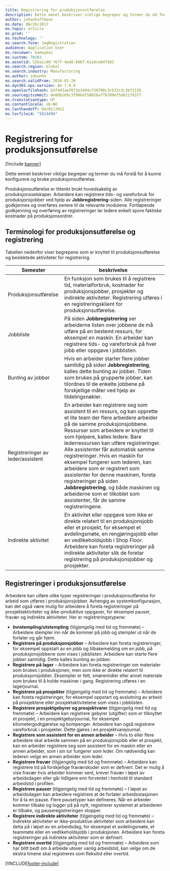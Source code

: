 ```yaml
---
title: Registrering for produksjonsutførelse
description: Dette emnet beskriver viktige begreper og termer du må forstå for å kunne konfigurere og bruke produksjonsutførelse.
author: johanhoffmann
ms.date: 06/20/2017
ms.topic: article
ms.prod: ''
ms.technology: ''
ms.search.form: JmgRegistration
audience: Application User
ms.reviewer: kamaybac
ms.custom: 70103
ms.assetid: 52ba1cdd-767f-4edd-896f-61adce8479d3
ms.search.region: Global
ms.search.industry: Manufacturing
ms.author: johanho
ms.search.validFrom: 2016-02-28
ms.dyn365.ops.version: AX 7.0.0
ms.openlocfilehash: b3f443aa7871b3494cf39798c3cb33c3c3bf2136
ms.sourcegitcommit: 0e8db169c3f90bd750826af76709ef5d621fd377
ms.translationtype: HT
ms.contentlocale: nb-NO
ms.lasthandoff: 04/01/2021
ms.locfileid: "5814494"
---
```

# <a name="registration-for-manufacturing-execution"></a>Registrering for produksjonsutførelse

[!include [banner](../includes/banner.md)]

Dette emnet beskriver viktige begreper og termer du må forstå for å kunne konfigurere og bruke produksjonsutførelse. 

Produksjonsutførelse er tiltenkt brukt hovedsakelig av produksjonsselskaper. Arbeidere kan registrere tids- og vareforbruk for produksjonsjobber ved hjelp av **Jobbregistrering**-siden. Alle registreringer godkjennes og overføres senere til de relevante modulene. Fortløpende godkjenning og overføring av registreringer lar ledere enkelt spore faktiske kostnader på produksjonsordrer.

## <a name="manufacturing-execution-and-registration-terminology"></a>Terminologi for produksjonsutførelse og registrering
Tabellen nedenfor viser begrepene som er knyttet til produksjonsutførelse og beslektede aktiviteter for registrering.

| Semester                          | beskrivelse                                                                                                                                                                                                                                                                                                                                                                                                                                                                                                                                                                                           |
|-------------------------------|-------------------------------------------------------------------------------------------------------------------------------------------------------------------------------------------------------------------------------------------------------------------------------------------------------------------------------------------------------------------------------------------------------------------------------------------------------------------------------------------------------------------------------------------------------------------------------------------------------|
| Produksjonsutførelse       | En funksjon som brukes til å registrere tid, materialforbruk, kostnader for produksjonsjobber, prosjekter og indirekte aktiviteter. Registrering utføres i en registreringsklient for produksjonsutførelse.                                                                                                                                                                                                                                                                                                                                                                                                   |
| Jobbliste                      | På siden **Jobbregistrering** ser arbeiderne listen over jobbene de må utføre på en bestemt ressurs, for eksempel en maskin. En arbeider kan registrere tids- og vareforbruk på hver jobb eller oppgave i jobblisten.                                                                                                                                                                                                                                                                                                                                                                           |
| Bunting av jobber                  | Hvis en arbeider starter flere jobber samtidig på siden **Jobbregistrering**, kalles dette bunting av jobber. Tiden som brukes på grupperte jobber, kan tilordnes til de enkelte jobbene på forskjellige måter ved hjelp av tildelingsnøkler.                                                                                                                                                                                                                                                                                                                                                         |
| Registreringer av leder/assistent | En arbeider kan registrere seg som assistent til en ressurs, og kan opprette et lite team der flere arbeidere arbeider på de samme produksjonsjobbene. Ressurser som arbeidere er knyttet til som hjelpere, kalles ledere. Bare lederressursen kan utføre registreringer. Alle assistenter får automatisk samme registreringer. Hvis en maskin for eksempel fungerer som lederen, kan arbeidere som er registrert som assistenter for denne maskinen, foreta registreringer på siden **Jobbregistrering**, og både maskinen og arbeiderne som er tilkoblet som assistenter, får de samme registreringene. |
| Indirekte aktivitet             | En aktivitet eller oppgave som ikke er direkte relatert til en produksjonsjobb eller et prosjekt, for eksempel et avdelingsmøte, en rengjøringsjobb eller en vedlikeholdsjobb i Shop Floor. Arbeidere kan foreta registreringer på indirekte aktiviteter slik de foretar registrering på produksjonsjobber og prosjekter.                                                                                                                                                                                                                                                                                                |

## <a name="registrations-in-manufacturing-execution"></a>Registreringer i produksjonsutførelse
Arbeidere kan utføre ulike typer registreringer i produksjonsutførelse for arbeid som utføres i produksjonsjobber. Avhengig av systemkonfigurasjon, kan det også være mulig for arbeidere å foreta registreringer på prosjektaktiviteter og ikke-produktive oppgaver, for eksempel pauser, fravær og indirekte aktiviteter. Her er registreringstypene:

-   **Innstempling/utstempling** (tilgjengelig med tid og fremmøte) – Arbeidere stempler inn når de kommer på jobb og stempler ut når de forlater og går hjem.
-   **Registrere på produksjonsjobber** – Arbeidere kan foreta registreringer, for eksempel oppstart av en jobb og tilbakemelding om en jobb, på produksjonsjobbene som vises i jobblisten. Arbeidere kan starte flere jobber samtidig. Dette kalles bunting av jobber.
-   **Registrere på lager** – Arbeidere kan foreta registreringer om materialer som brukes i produksjonen, men som ikke er direkte relatert til produksjonsjobber. Eksempler er fett, smøremidler eller annet materiale som brukes til å holde maskiner i gang. Registrering utføres i en lagerjournal.
-   **Registrere på prosjekter** (tilgjengelig med tid og fremmøte) – Arbeidere kan foreta registreringer, for eksempel oppstart og avslutning av arbeid på prosjektene eller prosjektaktivitetene som vises i jobblisten.
-   **Registrere prosjektgebyrer og prosjektvarer** (tilgjengelig med tid og fremmøte) – Arbeidere kan registrere gebyrer (utgifter) som er tilknyttet et prosjekt, i en prosjektgebyrjournal, for eksempel kilometergodtgjørelse og bompenger. Arbeidere kan også registrere vareforbruk i prosjekter. Dette gjøres i en prosjektvarejournal.
-   **Registrere som assistent for en annen arbeider** – Hvis to eller flere arbeidere skal arbeide sammen på en produksjonsjobb eller et prosjekt, kan en arbeider registrere seg som assistent for en maskin eller en annen arbeider, som i sin tur fungerer som leder. Om nødvendig kan lederen velge en annen arbeider som leder.
-   **Registrere fravær** (tilgjengelig med tid og fremmøte) – Arbeidere kan registrere tid på forskjellige fraværskoder som er definert. Det er mulig å vise fravær hvis arbeider kommer sent, krever fravær i løpet av arbeidsdagen eller går tidligere enn forventet i henhold til standard arbeidstid i profilen.
-   **Registrere pauser** (tilgjengelig med tid og fremmøte) – I løpet av arbeidsdagen kan arbeidere registrere at de forlater arbeidsstasjonen for å ta en pause. Flere pausetyper kan defineres. Når en arbeider kommer tilbake og logger på på nytt, registrerer systemet at arbeideren er tilbake, og pauseregistreringen stopper.
-   **Registrere indirekte aktiviteter** (tilgjengelig med tid og fremmøte) – Indirekte aktiviteter er ikke-produktive aktiviteter som arbeidere kan delta på i løpet av en arbeidsdag, for eksempel et avdelingsmøte, et teammøte eller en vedlikeholdsjobb i produksjonen. Arbeidere kan foreta registreringer på indirekte aktiviteter som er definert.
-   **Registrere overtid** (tilgjengelig med tid og fremmøte) – Arbeidere som har blitt bedt om å arbeide utover vanlig arbeidstid, kan velge om de ekstra timene skal registreres som fleksitid eller overtid.






[!INCLUDE[footer-include](../../includes/footer-banner.md)]
